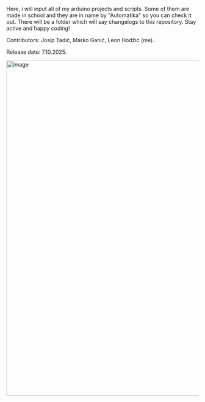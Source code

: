 Here, i will input all of my arduino projects and scripts. Some of them are made in school and they are in name by "Automatika" so you can check it out. There will be a folder which will say changelogs to this repository. Stay active and happy coding! 

Contributors: Josip Tadić, Marko Ganić, Leon Hodžić (me).

Release date: 7.10.2025.

<img width="528" height="878" alt="image" src="https://github.com/user-attachments/assets/c7c3726b-034a-4c8f-bf69-2874df10634a" />

